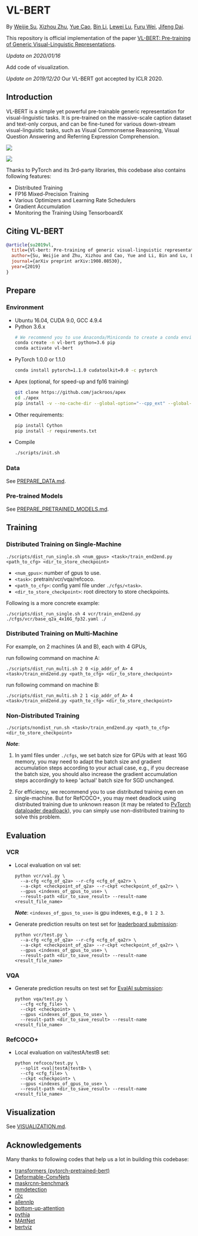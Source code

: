 # VL-BERT

By 
[Weijie Su](https://www.weijiesu.com/), 
[Xizhou Zhu](https://scholar.google.com/citations?user=02RXI00AAAAJ&hl=en), 
[Yue Cao](http://yue-cao.me/), 
[Bin Li](http://staff.ustc.edu.cn/~binli/), 
[Lewei Lu](https://www.linkedin.com/in/lewei-lu-94015977/), 
[Furu Wei](http://mindio.org/), 
[Jifeng Dai](https://jifengdai.org/).

This repository is official implementation of the paper 
[VL-BERT: Pre-training of Generic Visual-Linguistic Representations](https://arxiv.org/abs/1908.08530).



*Updata on 2020/01/16*

Add code of visualization.



*Update on 2019/12/20*
Our VL-BERT got accepted by ICLR 2020.

## Introduction

VL-BERT is a simple yet powerful pre-trainable generic representation for visual-linguistic tasks. 
It is pre-trained on the massive-scale caption dataset and text-only corpus, 
and can be fine-tuned for various down-stream visual-linguistic tasks, 
such as Visual Commonsense Reasoning, Visual Question Answering and Referring Expression Comprehension.

![](./figs/pretrain.png)

![](./figs/attention_viz.png)

Thanks to PyTorch and its 3rd-party libraries, this codebase also contains following features:
* Distributed Training
* FP16 Mixed-Precision Training
* Various Optimizers and Learning Rate Schedulers
* Gradient Accumulation
* Monitoring the Training Using TensorboardX

## Citing VL-BERT
```bibtex
@article{su2019vl,
  title={Vl-bert: Pre-training of generic visual-linguistic representations},
  author={Su, Weijie and Zhu, Xizhou and Cao, Yue and Li, Bin and Lu, Lewei and Wei, Furu and Dai, Jifeng},
  journal={arXiv preprint arXiv:1908.08530},
  year={2019}
}
```

## Prepare

### Environment
* Ubuntu 16.04, CUDA 9.0, GCC 4.9.4
* Python 3.6.x
    ```bash
    # We recommend you to use Anaconda/Miniconda to create a conda environment
    conda create -n vl-bert python=3.6 pip
    conda activate vl-bert
    ```
* PyTorch 1.0.0 or 1.1.0
    ```bash
    conda install pytorch=1.1.0 cudatoolkit=9.0 -c pytorch
    ```
* Apex (optional, for speed-up and fp16 training)
    ```bash
    git clone https://github.com/jackroos/apex
    cd ./apex
    pip install -v --no-cache-dir --global-option="--cpp_ext" --global-option="--cuda_ext" ./  
    ```
* Other requirements:
    ```bash
    pip install Cython
    pip install -r requirements.txt
    ```
* Compile
    ```bash
    ./scripts/init.sh
    ```

### Data

See [PREPARE_DATA.md](data/PREPARE_DATA.md).

### Pre-trained Models

See [PREPARE_PRETRAINED_MODELS.md](model/pretrained_model/PREPARE_PRETRAINED_MODELS.md).



## Training

### Distributed Training on Single-Machine

```
./scripts/dist_run_single.sh <num_gpus> <task>/train_end2end.py <path_to_cfg> <dir_to_store_checkpoint>
```
* ```<num_gpus>```: number of gpus to use.
* ```<task>```: pretrain/vcr/vqa/refcoco.
* ```<path_to_cfg>```: config yaml file under ```./cfgs/<task>```.
* ```<dir_to_store_checkpoint>```: root directory to store checkpoints.


Following is a more concrete example:
```
./scripts/dist_run_single.sh 4 vcr/train_end2end.py ./cfgs/vcr/base_q2a_4x16G_fp32.yaml ./
```

### Distributed Training on Multi-Machine

For example, on 2 machines (A and B), each with 4 GPUs, 

run following command on machine A:
```
./scripts/dist_run_multi.sh 2 0 <ip_addr_of_A> 4 <task>/train_end2end.py <path_to_cfg> <dir_to_store_checkpoint>
```

run following command on machine B:
```
./scripts/dist_run_multi.sh 2 1 <ip_addr_of_A> 4 <task>/train_end2end.py <path_to_cfg> <dir_to_store_checkpoint>
```


### Non-Distributed Training
```
./scripts/nondist_run.sh <task>/train_end2end.py <path_to_cfg> <dir_to_store_checkpoint>
```

***Note***:

1. In yaml files under ```./cfgs```, we set batch size for GPUs with at least 16G memory, you may need to adapt the batch size and 
gradient accumulation steps according to your actual case, e.g., if you decrease the batch size, you should also 
increase the gradient accumulation steps accordingly to keep 'actual' batch size for SGD unchanged.

2. For efficiency, we recommend you to use distributed training even on single-machine. But for RefCOCO+, you may meet deadlock
using distributed training due to unknown reason (it may be related to [PyTorch dataloader deadloack](https://github.com/pytorch/pytorch/issues/1355)), you can simply use
non-distributed training to solve this problem.

## Evaluation

### VCR
* Local evaluation on val set:
  ```
  python vcr/val.py \
    --a-cfg <cfg_of_q2a> --r-cfg <cfg_of_qa2r> \
    --a-ckpt <checkpoint_of_q2a> --r-ckpt <checkpoint_of_qa2r> \
    --gpus <indexes_of_gpus_to_use> \
    --result-path <dir_to_save_result> --result-name <result_file_name>
  ```
  ***Note***: ```<indexes_of_gpus_to_use>``` is gpu indexes, e.g., ```0 1 2 3```.

* Generate prediction results on test set for [leaderboard submission](https://visualcommonsense.com/leaderboard/):
  ```
  python vcr/test.py \
    --a-cfg <cfg_of_q2a> --r-cfg <cfg_of_qa2r> \
    --a-ckpt <checkpoint_of_q2a> --r-ckpt <checkpoint_of_qa2r> \
    --gpus <indexes_of_gpus_to_use> \
    --result-path <dir_to_save_result> --result-name <result_file_name>
  ```

### VQA
* Generate prediction results on test set for [EvalAI submission](https://evalai.cloudcv.org/web/challenges/challenge-page/163/overview):
  ```
  python vqa/test.py \
    --cfg <cfg_file> \
    --ckpt <checkpoint> \
    --gpus <indexes_of_gpus_to_use> \
    --result-path <dir_to_save_result> --result-name <result_file_name>
  ```

### RefCOCO+

* Local evaluation on val/testA/testB set:
  ```
  python refcoco/test.py \
    --split <val|testA|testB> \
    --cfg <cfg_file> \
    --ckpt <checkpoint> \
    --gpus <indexes_of_gpus_to_use> \
    --result-path <dir_to_save_result> --result-name <result_file_name>
  ```

## Visualization
See [VISUALIZATION.md](./viz/VISUALIZATION.md).

## Acknowledgements

Many thanks to following codes that help us a lot in building this codebase:
* [transformers (pytorch-pretrained-bert)](https://github.com/huggingface/transformers) 
* [Deformable-ConvNets](https://github.com/msracver/Deformable-ConvNets/)
* [maskrcnn-benchmark](https://github.com/facebookresearch/maskrcnn-benchmark)
* [mmdetection](https://github.com/open-mmlab/mmdetection)
* [r2c](https://github.com/rowanz/r2c)
* [allennlp](https://github.com/allenai/allennlp)
* [bottom-up-attention](https://github.com/peteanderson80/bottom-up-attention)
* [pythia](https://github.com/facebookresearch/pythia)
* [MAttNet](https://github.com/lichengunc/MAttNet)
* [bertviz](https://github.com/jessevig/bertviz)
